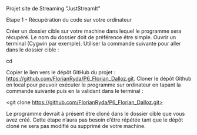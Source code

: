 Projet site de Streaming "JustStreamIt"

Etape 1 - Récupération du code sur votre ordinateur

Créer un dossier cible sur votre machine dans lequel le programme sera récupéré. Le nom du dossier doit de préférence être simple. Ouvrir un terminal (Cygwin par exemple). Utiliser la commande suivante pour aller dans le dossier cible :

cd <chemin vers le dossier>

Copier le lien vers le dépôt GitHub du projet : https://github.com/FlorianRyda/P6_Florian_Dalloz.git. Cloner le dépôt Github en local pour pouvoir exécuter le programme sur ordinateur en tapant la commande suivante puis en la validant dans le terminal :

<git clone https://github.com/FlorianRyda/P6_Florian_Dalloz.git>

Le programme devrait à présent être cloné dans le dossier cible que vous avez créé. Cette étape n’aura pas besoin d’être répétée tant que le dépôt cloné ne sera pas modifié ou supprimé de votre machine.



